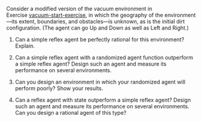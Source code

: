 Consider a modified version of the
vacuum environment in Exercise <a class="exerciseRef" href="ex_10/">vacuum-start-exercise</a>,
in which the geography of the environment—its extent, boundaries, and
obstacles—is unknown, as is the initial dirt configuration. (The agent
can go Up and Down as well as Left and Right.)<br>

1.  Can a simple reflex agent be perfectly rational for this
    environment? Explain.<br>

2.  Can a simple reflex agent with a randomized agent
    function outperform a simple reflex agent? Design such an agent and
    measure its performance on several environments.<br>

3.  Can you design an environment in which your randomized agent will
    perform poorly? Show your results.<br>

4.  Can a reflex agent with state outperform a simple reflex agent?
    Design such an agent and measure its performance on several
    environments. Can you design a rational agent of this type?
